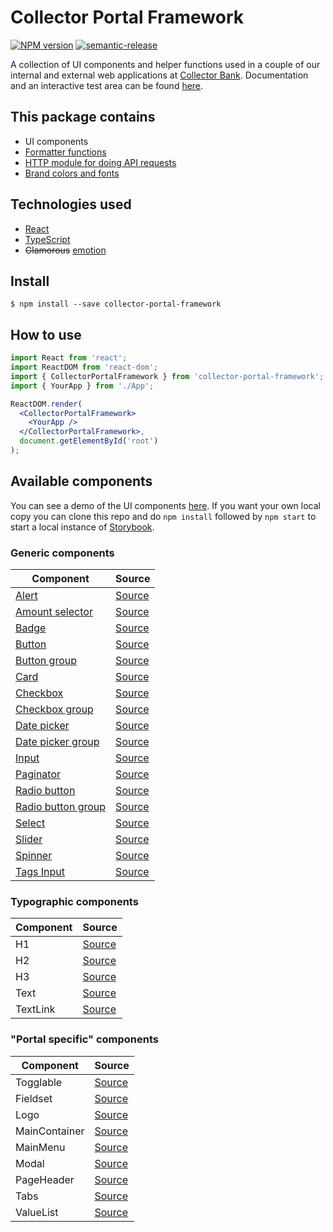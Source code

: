 # Collector Portal Framework

[![NPM version][npm-image]][npm-url]
[![semantic-release](https://img.shields.io/badge/%20%20%F0%9F%93%A6%F0%9F%9A%80-semantic--release-e10079.svg)](https://github.com/semantic-release/semantic-release)

A collection of UI components and helper functions used in a couple of our internal and external web applications at [Collector Bank](https://www.collector.se/).
Documentation and an interactive test area can be found [here](https://collector-bank.github.io/collector-portal-framework/).


## This package contains

* UI components
* [Formatter functions](src/formatters.ts)
* [HTTP module for doing API requests](src/http.ts)
* [Brand colors and fonts](src/themes/collector.ts)


## Technologies used

* [React](https://reactjs.org/)
* [TypeScript](https://www.typescriptlang.org/)
* ~~Glamorous~~ [emotion](https://emotion.sh/)


## Install

```
$ npm install --save collector-portal-framework
```


## How to use

```jsx
import React from 'react';
import ReactDOM from 'react-dom';
import { CollectorPortalFramework } from 'collector-portal-framework';
import { YourApp } from './App';

ReactDOM.render(
  <CollectorPortalFramework>
    <YourApp />
  </CollectorPortalFramework>,
  document.getElementById('root')
);
```


## Available components

You can see a demo of the UI components [here](https://collector-bank.github.io/collector-portal-framework/). If you want your own local copy you can clone this repo and do `npm install` followed by `npm start` to start a local instance of [Storybook](https://storybook.js.org/).

### Generic components

| Component                                                         | Source                                                           |
| ----------------------------------------------------------------- | ---------------------------------------------------------------- |
| [Alert](src/common/components/Alert/README.md)                    | [Source](src/common/components/Alert/index.tsx)                  |
| [Amount selector](src/common/components/AmountSelector/README.md) | [Source](src/common/components/AmountSelector/index.tsx)         |
| [Badge](src/common/components/Badge/README.md)                    | [Source](src/common/components/Badge/index.tsx)                  |
| [Button](src/common/components/Button/README.md)                  | [Source](src/common/components/Button/index.tsx)                 |
| [Button group](src/common/components/Button/README.md)            | [Source](src/common/components/Button/ButtonGroup.tsx)           |
| [Card](src/common/components/Card/README.md)                      | [Source](src/common/components/Card/index.tsx)                   |
| [Checkbox](src/common/components/Checkbox/README.md)              | [Source](src/common/components/Checkbox/index.tsx)               |
| [Checkbox group](src/common/components/Checkbox/README.md)        | [Source](src/common/components/Checkbox/CheckboxGroup.tsx)       |
| [Date picker](src/common/components/DatePicker/README.md)         | [Source](src/common/components/DatePicker/index.tsx)             |
| [Date picker group](src/common/components/DatePicker/README.md)   | [Source](src/common/components/DatePicker/index.tsx)             |
| [Input](src/common/components/Input/README.md)                    | [Source](src/common/components/Input/index.tsx)                  |
| [Paginator](src/common/components/Paginator/README.md)            | [Source](src/common/components/Paginator/index.tsx)              |
| [Radio button](src/common/components/RadioButton/README.md)       | [Source](src/common/components/RadioButton/index.tsx)            |
| [Radio button group](src/common/components/RadioButton/README.md) | [Source](src/common/components/RadioButton/RadioButtonGroup.tsx) |
| [Select](src/common/components/Select/README.md)                  | [Source](src/common/components/Select/index.tsx)                 |
| [Slider](src/common/components/Slider/README.md)                  | [Source](src/common/components/Slider/index.tsx)                 |
| [Spinner](src/common/components/Spinner/README.md)                | [Source](src/common/components/Spinner/index.tsx)                |
| [Tags Input](src/common/components/TagsInput/README.md)           | [Source](src/common/components/TagsInput/index.tsx)              |

### Typographic components

| Component | Source                                       |
| --------- | -------------------------------------------- |
| H1        | [Source](src/common/typography/H1.tsx)       |
| H2        | [Source](src/common/typography/H2.tsx)       |
| H3        | [Source](src/common/typography/H3.tsx)       |
| Text      | [Source](src/common/typography/Text.tsx)     |
| TextLink  | [Source](src/common/typography/TextLink.tsx) |

### "Portal specific" components

| Component     | Source                                       |
| ------------- | -------------------------------------------- |
| Togglable     | [Source](src/components/Togglable/index.tsx) |
| Fieldset      | [Source](src/components/Fieldset.tsx)        |
| Logo          | [Source](src/components/Logo.tsx)            |
| MainContainer | [Source](src/components/MainContainer.tsx)   |
| MainMenu      | [Source](src/components/MainMenu.tsx)        |
| Modal         | [Source](src/components/Modal.tsx)           |
| PageHeader    | [Source](src/components/PageHeader.tsx)      |
| Tabs          | [Source](src/components/Tabs.tsx)            |
| ValueList     | [Source](src/components/ValueList.tsx)       |


[npm-url]: https://npmjs.org/package/collector-portal-framework
[npm-image]: https://badge.fury.io/js/collector-portal-framework.svg
